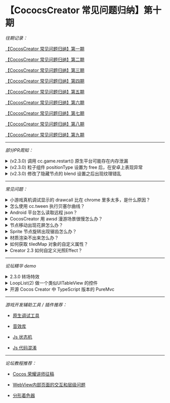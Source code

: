 # 【CococsCreator 常见问题归纳】第十期

*往期记录：*

[【CocosCreator 常见问题归纳】第一期](https://forum.cocos.com/t/cocoscreator/74555)

[【CocosCreator 常见问题归纳】第二期](https://forum.cocos.com/t/cocoscreator/77714)

[【CocosCreator 常见问题归纳】第三期](https://forum.cocos.com/t/cocos-creator/80350)

[【CocosCreator 常见问题归纳】第四期](https://forum.cocos.com/t/cocos-creator/81800)

[【CocosCreator 常见问题归纳】第五期](https://forum.cocos.org/t/cococscreator/85032)

[【CocosCreator 常见问题归纳】第六期](https://forum.cocos.org/t/cococscreator/85751)

[【CocosCreator 常见问题归纳】第七期](https://forum.cocos.org/t/cococscreator/86570)

[【CocosCreator 常见问题归纳】第八期](https://forum.cocos.org/t/cococscreator/87919)

[【CocosCreator 常见问题归纳】第九期](https://forum.cocos.org/t/cococscreator/88850)

---
*部分PR周知：*

<details>
 <summary>(v2.3.0) 调用 cc.game.restart() 原生平台可能存在内存泄漏</summary>
 > PR: https://github.com/cocos-creator/cocos2d-x-lite/pull/2215

 [查看原文](https://forum.cocos.org/t/creator2-3-0-cc-game-restart/89314)
</details>

<details>
 <summary>(v2.3.0) 粒子组件 positionType 设置为 free 后，在安卓上表现异常</summary>
 > PR: https://github.com/cocos-creator-packages/jsb-adapter/pull/253 | https://github.com/cocos-creator/cocos2d-x-lite/pull/2203

 [查看原文](https://forum.cocos.org/t/creator-positiontype-free/89344)
</details>

<details>
 <summary>(v2.3.0) 修改了隐藏节点的 blend 设置之后出现纹理错乱</summary>
 > PR: https://github.com/cocos-creator/engine/pull/6201

 [查看原文](https://forum.cocos.org/t/topic/89122)
</details>

---

*常见问题：*
<details>
 <summary>小游戏真机调试显示的 drawcall 比在 chrome 里多太多，是什么原因？</summary>
 > 小游戏默认不开启动态合批，所以 DC 会比较高。可以参考文档 [动态合图](https://docs.cocos.com/creator/manual/zh/advanced-topics/dynamic-atlas.html#%E5%90%AF%E7%94%A8%E3%80%81%E7%A6%81%E7%94%A8%E5%8A%A8%E6%80%81%E5%90%88%E5%9B%BE) 开启动态合批。

 [查看原文](https://forum.cocos.org/t/drawcall-chrome/89332)
</details>

<details>
 <summary>怎么使用 cc.tween 执行贝塞尔曲线？</summary>
 > cc.tween(node).then(cc.bezierTo()).start();

 [查看原文](https://forum.cocos.org/t/cc-tween-bezier/86756)
</details>

<details>
 <summary>Android 平台怎么读取远程 json？</summary>
 > ![Image text](https://forum.cocos.org/uploads/default/original/3X/3/8/38422aa2bd25a785b74c6e43f4c37a32c5d8f8a1.png)

 [查看原文](https://forum.cocos.org/t/cc-loader-load-json/85019)
</details>

<details>
 <summary>CocosCreator 用 awsd 漫游场景很慢怎么办？</summary>
 > 把如下图红框中的值改大点就行。
 ![Image text](https://forum.cocos.org/uploads/default/original/3X/b/6/b607e5e2488f836c5f61032d70e4192ab0133bce.png)

 [查看原文](https://forum.cocos.org/t/creator2-3-0-2-3-1-asdw/89401)
</details>

<details>
 <summary>节点移动出现花屏怎么办？</summary>
 > 因为摄像机没有勾选 clearFlags 的 color 选项，摄像机在每次渲染的时候不会清除上次渲染的颜色缓冲区数据，故造成花屏。
 ![Image Text](https://forum.cocos.org/uploads/default/original/3X/3/7/372528e73b86b3b8a0b7acc7330bc038d1066f6f.png)

 [查看原文](https://forum.cocos.org/t/cocos-creator-sprite/89424)
</details>

<details>
 <summary>Sprite 节点旋转出现锯齿怎么办？</summary>
 > 这个和纹理的混合模式无关。开显卡的抗锯齿就好了，把 `cc.macro.ENABLE_WEBGL_ANTIALIAS = true;` 放到任意项目脚本的最开头（第一行）即可。

 [查看原文](https://forum.cocos.org/t/creator-2-2-1-sprite/89498)
</details>

<details>
 <summary>材质渲染不出来怎么办？</summary>
 > 3D 摄像机使用 renderStages 来选择性的渲染 material，在 material 上对应的是 technique 属性的值。
 ![Image Text](https://forum.cocos.org/uploads/default/original/3X/e/f/ef1e41da86a0c53c0ff91fd6fb6780450dfaec6b.png)

 [查看原文](https://forum.cocos.org/t/creator-2-3-1/89710)
</details>

<details>
 <summary>如何获取 tiledMap 对象的自定义属性？</summary>
 > `getObjectGroups()[i]._properties.terrain`

 [查看原文](https://forum.cocos.org/t/tiledmap/89916)
</details>

<details>
 <summary>Creator 2.3 如何自定义光照Effect？</summary>
 > 直接 `#include <cc-lights>` 就能用参数了，可以参考下 [shading-toon](https://github.com/cocos-creator/engine/blob/v2.3.3-release/cocos2d/renderer/build/chunks/shading-toon.inc) 的实现。

 [查看原文](https://forum.cocos.org/t/creator-2-3-effect/89873)
</details>

---

*论坛精华 demo*

<details>
 <summary>2.3.0 转场特效</summary>
 > github: https://github.com/2youyou2/transitions | online: http://2youyou2.com/transitions

 [查看原文](https://forum.cocos.org/t/2-3-0/88861)
</details>

<details>
 <summary>LoopList(2) 做一个类似UITableView 的控件</summary>
 > github: https://github.com/backjy/CCC-LoopList.git

 [查看原文](https://forum.cocos.org/t/looplist-2-uitableview/89957)
</details>

<details>
 <summary>开源 Cocos Creator 中 TypeScript 版本的 PureMvc</summary>
 > github: https://github.com/error-maker/cocos-typescript-puremvc

 [查看原文](https://forum.cocos.org/t/cocos-creator-typescript-puremvc/90057)
</details>

---

*游戏开发辅助工具 / 插件推荐：*

* [原生调试工具](https://bitbucket.org/wolfpld/tracy/src/master/)

* [音效库](http://audio.wangshaoxing.com)

* [Js 状态机](https://github.com/jakesgordon/javascript-state-machine)

* [Js 代码混淆](https://github.com/javascript-obfuscator/javascript-obfuscator)

---

*论坛教程推荐：*

* [Cocos 荣耀讲师征稿](https://forum.cocos.org/t/cocos/83536)

* [WebView内部页面的交互和层级问题](https://forum.cocos.org/t/webview/88932)

* [分形着色器](https://forum.cocos.org/t/topic/89354)